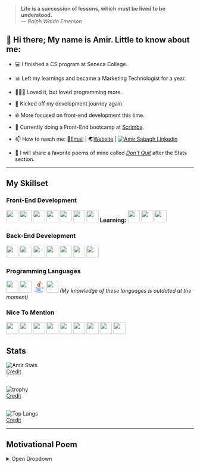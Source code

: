 > <b>Life is a succession of lessons, which must be lived to be understood.</b>
> <br/>— <cite>Ralph Waldo Emerson</cite>


## 👋 Hi there; My name is Amir. Little to know about me:
- 💻 I finished a CS program at Seneca College.
- 📊 Left my learnings and became a Marketing Technologist for a year.
- 👨🏻‍💻 Loved it, but loved programming more.
- 🚀 Kicked off my development journey again.
- 🌐 More focused on front-end development this time.
- 🌱 Currently doing a Front-End bootcamp at [Scrimba](https://scrimba.com). 

- 📫 How to reach me: 📧[Email](mailto:info@arsenicolos.com) | 🌏[Website](https://arsenicolos.com) | [![Amir Sabagh Linkedin](https://img.shields.io/badge/Amir%20Sabagh-blue?style=plastic&logo=linkedin&labelColor=blue)](https://linkedin.com/in/arsenicolos) 
- 🤔 I will share a favorite poems of mine called [*Don't Quit*](#motivational-poem) after the Stats section.
---
## My Skillset
### Front-End Development
<img height="32" width="32" src="https://cdn.simpleicons.org/html5" /> <img height="32" width="32" src="https://cdn.simpleicons.org/css3" /> <img height="32" width="32" src="https://cdn.simpleicons.org/javascript" /> <img height="32" width="32" src="https://cdn.simpleicons.org/react" /> <img height="32" width="32" src="https://cdn.simpleicons.org/angular" /> <img height="32" width="32" src="https://cdn.simpleicons.org/jquery" /> <img height="32" width="32" src="https://cdn.simpleicons.org/bootstrap" />
<b style="font-size:1.1em;height:">Learning: </b> <img height="32" width="32" src="https://cdn.simpleicons.org/nextdotjs" /> <img height="32" width="32" src="https://cdn.simpleicons.org/sass" /> <img height="32" width="32" src="https://cdn.simpleicons.org/tailwindcss" />

### Back-End Development
<img height="32" width="32" src="https://cdn.simpleicons.org/express" />
<img height="32" width="32" src="https://cdn.simpleicons.org/nodedotjs" />
<img height="32" width="32" src="https://cdn.simpleicons.org/typescript" />
<img height="32" width="32" src="https://cdn.simpleicons.org/mongodb" />
<img height="32" width="32" src="https://cdn.simpleicons.org/mysql" />
<img height="32" width="32" src="https://cdn.simpleicons.org/microsoftsqlserver" />
<img height="32" width="32" src="https://cdn.simpleicons.org/postgresql" />

### Programming Languages
<img height="32" width="32" src="https://cdn.simpleicons.org/c" />
<img height="32" width="32" src="https://cdn.simpleicons.org/cplusplus" />
<img height="32" width="32" src="./java-logo.svg" />
<img height="32" width="32" src="https://cdn.simpleicons.org/python" />
<em>(My knowledge of these languages is outdated at the moment)</em>

### Nice To Mention
<img height="32" width="32" src="https://cdn.simpleicons.org/git" />
<img height="32" width="32" src="https://cdn.simpleicons.org/wordpress" />
<img height="32" width="32" src="https://cdn.simpleicons.org/adobephotoshop" />
<img height="32" width="32" src="https://cdn.simpleicons.org/googleads" />
<img height="32" width="32" src="https://cdn.simpleicons.org/googleanalytics" />
<img height="32" width="32" src="https://cdn.simpleicons.org/notion" />
<img height="32" width="32" src="https://cdn.simpleicons.org/obsidian" />
<img height="32" width="32" src="https://cdn.simpleicons.org/microsoftexcel" />
<img height="32" width="32" src="https://cdn.simpleicons.org/canva" />

<!--
<img height="32" width="32" src="https://cdn.simpleicons.org/adidas/white" />

- 🔭 I’m currently working on ...
- 🌱 I’m currently learning ...
- 👯 I’m looking to collaborate on ...
- 🤔 I’m looking for help with ...
- 💬 Ask me about ...
- 📫 How to reach me: ...
- ⚡ Fun fact: ...
-->
## Stats

![Amir Stats](https://github-readme-stats.vercel.app/api?username=amir-the6th&count_private=true&show_icons=true&theme=material-palenight)
<br/>[Credit](https://github.com/anuraghazra/github-readme-stats)
<br/><br/>
  
![trophy](https://github-profile-trophy.vercel.app/?username=amir-the6th&theme=discord&margin-w=10&margin-h=10&rank=SECRET,SSS,SS,S,AAA,AA,A,B,C&row=2&column=4)
<br/>[Credit](https://github.com/ryo-ma/github-profile-trophy)
<br/><br/>
  
![Top Langs](https://github-readme-stats.vercel.app/api/top-langs/?username=amir-the6th&layout=compact)
<br/>[Credit](https://github.com/anuraghazra/github-readme-stats)
  
---

## Motivational Poem

<details>
  
<summary>Open Dropdown</summary>
<br>

***Don't Quit!***
<br>
<cite>by: *Edgar Albert Guest*</cite>
  
> “When things go wrong, as they sometimes will,<br/>
> When the road you’re trudging seems all uphill,<br/>
> When the funds are low and the debts are high,<br/>
> And you want to smile, but you have to sigh,<br/>
> When care is pressing you down a bit,<br/>
> Rest, if you must, but don’t you quit.<br/>
> 
> Life is queer with its twists and turns,<br/>
> As every one of us sometimes learns,<br/>
> And many a failure turns about,<br/>
> When he might have won had he stuck it out;<br/>
> Don’t give up though the pace seems slow-<br/>
> You may succeed with another blow.<br/>
> 
> Often the goal is nearer than,<br/>
> It seems to a faint and faltering man,<br/>
> Often the struggler has given up,<br/>
> When he might have captured the victor’s cup,<br/>
> And he learned too late when the night slipped down,<br/>
> How close he was to the golden crown.<br/>
> 
> Success is failure turned inside out-<br/>
> The silver tint of the clouds of doubt,<br/>
> And you never can tell how close you are,<br/>
> It may be near when it seems so far,<br/>
> So stick to the fight when you’re hardest hit-<br/>
> It’s when things seem worst that you must not quit”<br/>
  
</details>
